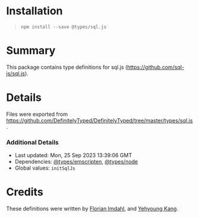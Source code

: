 # Installation
> `npm install --save @types/sql.js`

# Summary
This package contains type definitions for sql.js (https://github.com/sql-js/sql.js).

# Details
Files were exported from https://github.com/DefinitelyTyped/DefinitelyTyped/tree/master/types/sql.js.

### Additional Details
 * Last updated: Mon, 25 Sep 2023 13:39:06 GMT
 * Dependencies: [@types/emscripten](https://npmjs.com/package/@types/emscripten), [@types/node](https://npmjs.com/package/@types/node)
 * Global values: `initSqlJs`

# Credits
These definitions were written by [Florian Imdahl](https://github.com/ffflorian), and [Yehyoung Kang](https://github.com/pastelmind).
